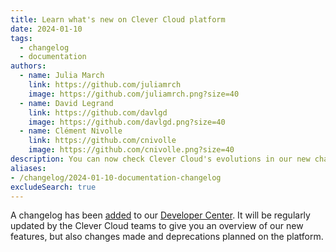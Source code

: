 ```yaml
---
title: Learn what's new on Clever Cloud platform
date: 2024-01-10
tags:
  - changelog
  - documentation
authors:
  - name: Julia March
    link: https://github.com/juliamrch
    image: https://github.com/juliamrch.png?size=40
  - name: David Legrand
    link: https://github.com/davlgd
    image: https://github.com/davlgd.png?size=40
  - name: Clément Nivolle
    link: https://github.com/cnivolle
    image: https://github.com/cnivolle.png?size=40
description: You can now check Clever Cloud's evolutions in our new changelog, RSS feed included
aliases:
- /changelog/2024-01-10-documentation-changelog
excludeSearch: true
---
```


A changelog has been [added](/developers/changelog) to our [Developer Center](/developers). It will be regularly updated by the Clever Cloud teams to give you an overview of our new features, but also changes made and deprecations planned on the platform.
